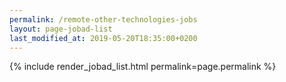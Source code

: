 ```yaml
---
permalink: /remote-other-technologies-jobs
layout: page-jobad-list
last_modified_at: 2019-05-20T18:35:00+0200
---
```

{% include render_jobad_list.html permalink=page.permalink %}
